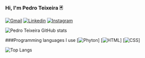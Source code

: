 ### Hi, I'm Pedro Teixeira 🃏

[![Gmail](https://img.shields.io/badge/Gmail-D14836?style=for-the-badge&logo=gmail&logoColor=white)](https://criarmeulink.com.br/u/1710180458)
[![Linkedin](https://img.shields.io/badge/LinkedIn-0077B5?style=for-the-badge&logo=linkedin&logoColor=white)](https://www.linkedin.com/in/pedrotx)
[![Instagram](https://img.shields.io/badge/Instagram-E4405F?style=for-the-badge&logo=instagram&logoColor=white)](https://www.instagram.com/pedroteixeira._)

![Pedro Teixeira GitHub stats](https://github-readme-stats.vercel.app/api?username=pedroteixeira02&show_icons=true&theme=radical)

###Programming languages ​​I use
[![Phyton](https://img.shields.io/badge/Python-3776AB?style=for-the-badge&logo=python&logoColor=white)]
[![HTML](https://img.shields.io/badge/HTML5-E34F26?style=for-the-badge&logo=html5&logoColor=white)]
[![CSS](https://img.shields.io/badge/CSS3-1572B6?style=for-the-badge&logo=css3&logoColor=white)]




![Top Langs](https://github-readme-stats.vercel.app/api/top-langs/?username=anuraghazra&hide_progress=true)

